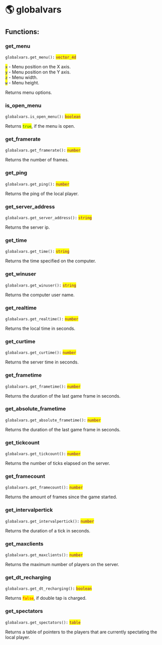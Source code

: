 # 🌎 globalvars

## Functions:

### get\_menu

`globalvars.get_menu():` <mark style="color:purple;">`vector_4d`</mark>

<mark style="color:blue;">`x`</mark> - Menu position on the X axis.\
<mark style="color:blue;">`y`</mark> - Menu position on the Y axis.\
<mark style="color:blue;">`z`</mark> - Menu width.\
<mark style="color:blue;">`w`</mark> - Menu height.

Returns menu options.

### is\_open\_menu

`globalvars.is_open_menu():` <mark style="color:purple;">`boolean`</mark>

Returns <mark style="color:green;">`true`</mark>, if the menu is open.

### get\_framerate

`globalvars.get_framerate():` <mark style="color:purple;">`number`</mark>

Returns the number of frames.

### get\_ping

`globalvars.get_ping():` <mark style="color:purple;">`number`</mark>

Returns the ping of the local player.

### get\_server\_address

`globalvars.get_server_address():` <mark style="color:purple;">`string`</mark>

Returns the server ip.

### get\_time

`globalvars.get_time():` <mark style="color:purple;">`string`</mark>

Returns the time specified on the computer.

### get\_winuser

`globalvars.get_winuser():` <mark style="color:purple;">`string`</mark>

Returns the computer user name.

### get\_realtime

`globalvars.get_realtime():` <mark style="color:purple;">`number`</mark>

Returns the local time in seconds.

### get\_curtime

`globalvars.get_curtime():` <mark style="color:purple;">`number`</mark>

Returns the server time in seconds.

### get\_frametime

`globalvars.get_frametime():` <mark style="color:purple;">`number`</mark>

Returns the duration of the last game frame in seconds.

### get\_absolute\_frametime

`globalvars.get_absolute_frametime():` <mark style="color:purple;">`number`</mark>

Returns the duration of the last game frame in seconds.

### get\_tickcount

`globalvars.get_tickcount():` <mark style="color:purple;">`number`</mark>

Returns the number of ticks elapsed on the server.

### get\_framecount

`globalvars.get_framecount():` <mark style="color:purple;">`number`</mark>

Returns the amount of frames since the game started.

### get\_intervalpertick

`globalvars.get_intervalpertick():` <mark style="color:purple;">`number`</mark>

Returns the duration of a tick in seconds.

### get\_maxclients

`globalvars.get_maxclients():` <mark style="color:purple;">`number`</mark>

Returns the maximum number of players on the server.

### get\_dt\_recharging

`globalvars.get_dt_recharging():` <mark style="color:purple;">`boolean`</mark>

Returns <mark style="color:red;">`false`</mark>, if double tap is charged.

### get\_spectators

`globalvars.get_spectators():` <mark style="color:purple;">`table`</mark>

Returns a table of pointers to the players that are currently spectating the local player.
